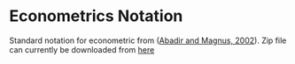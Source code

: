 Econometrics Notation
===

Standard notation for econometric from ([Abadir and Magnus, 2002](http://onlinelibrary.wiley.com/doi/10.1111/1368-423X.t01-1-00074/abstract)). Zip file can currently be downloaded from [here](http://janmagnus.nl/misc/notation.zip)